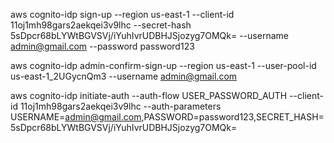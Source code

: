 <!-- Register a user -->

aws cognito-idp sign-up --region us-east-1 --client-id 11oj1mh98gars2aekqei3v9lhc --secret-hash 5sDpcr68bLYWtBGVSVj/iYuhIvrUDBHJSjozyg7OMQk= --username admin@gmail.com --password password123 

<!-- Confirm user registration -->

aws cognito-idp admin-confirm-sign-up --region us-east-1 --user-pool-id us-east-1_2UGycnQm3 --username admin@gmail.com

<!-- Authenticate (get tokens) -->

aws cognito-idp initiate-auth --auth-flow USER_PASSWORD_AUTH --client-id 11oj1mh98gars2aekqei3v9lhc --auth-parameters USERNAME=admin@gmail.com,PASSWORD=password123,SECRET_HASH=5sDpcr68bLYWtBGVSVj/iYuhIvrUDBHJSjozyg7OMQk=